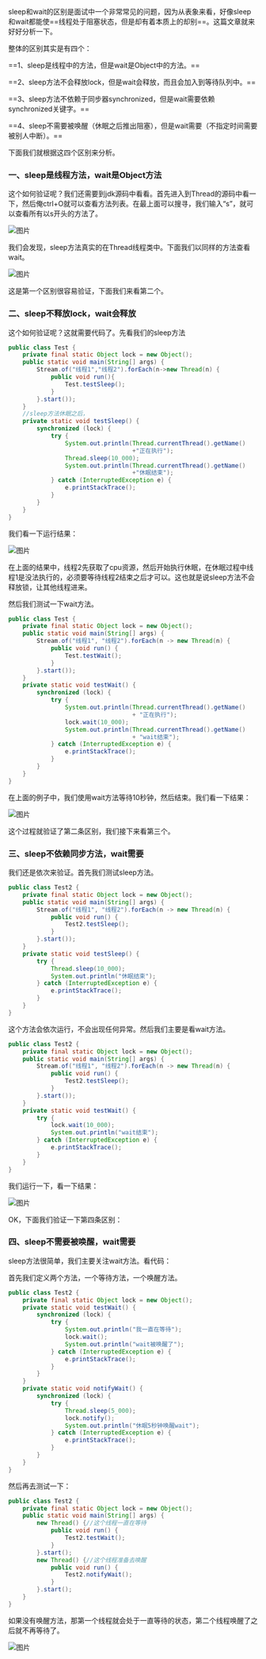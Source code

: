 sleep和wait的区别是面试中一个非常常见的问题，因为从表象来看，好像sleep和wait都能使==线程处于阻塞状态，但是却有着本质上的却别==。这篇文章就来好好分析一下。

整体的区别其实是有四个：

==1、sleep是线程中的方法，但是wait是Object中的方法。==

==2、sleep方法不会释放lock，但是wait会释放，而且会加入到等待队列中。==

==3、sleep方法不依赖于同步器synchronized，但是wait需要依赖synchronized关键字。==

==4、sleep不需要被唤醒（休眠之后推出阻塞），但是wait需要（不指定时间需要被别人中断）。==

下面我们就根据这四个区别来分析。

### 一、sleep是线程方法，wait是Object方法

这个如何验证呢？我们还需要到jdk源码中看看。首先进入到Thread的源码中看一下，然后俺ctrl+O就可以查看方法列表。在最上面可以搜寻，我们输入“s”，就可以查看所有以s开头的方法了。

![图片](https://mmbiz.qpic.cn/mmbiz_png/N8scgexEBuLHVEiawrKRibTzmFaiaicrB9GbNAcPaCOL9Yj8ibJOPodJCmVRCvOUPpGviaicLuNTLlHk2tmmvTRhaHrow/640?wx_fmt=png&tp=webp&wxfrom=5&wx_lazy=1&wx_co=1)



我们会发现，sleep方法真实的在Thread线程类中。下面我们以同样的方法查看wait。

![图片](https://mmbiz.qpic.cn/mmbiz_png/N8scgexEBuLHVEiawrKRibTzmFaiaicrB9GbjWnNhiaEmX96vTblAyicDp5jdzv7EnFG2emXRbjmcK3Y02tAzJxYWYfg/640?wx_fmt=png&tp=webp&wxfrom=5&wx_lazy=1&wx_co=1)



这是第一个区别很容易验证，下面我们来看第二个。

### 二、sleep不释放lock，wait会释放

这个如何验证呢？这就需要代码了。先看我们的sleep方法

```java
public class Test {
    private final static Object lock = new Object();
    public static void main(String[] args) {
        Stream.of("线程1","线程2").forEach(n->new Thread(n) {
            public void run(){
                Test.testSleep();
            }
        }.start());
    }
    //sleep方法休眠之后，
    private static void testSleep() {
        synchronized (lock) {
            try {
                System.out.println(Thread.currentThread().getName()
                                   +"正在执行");
                Thread.sleep(10_000);
                System.out.println(Thread.currentThread().getName()
                                   +"休眠结束");
            } catch (InterruptedException e) {
                e.printStackTrace();
            }
        }
    }
}
```

我们看一下运行结果：

![图片](https://mmbiz.qpic.cn/mmbiz_png/N8scgexEBuLHVEiawrKRibTzmFaiaicrB9GbZuuPtx9MeZgoH55Zn4QN5pO5Zgfr2Rjx7c8OvRjEYfQ9hsLzDpcJxA/640?wx_fmt=png&tp=webp&wxfrom=5&wx_lazy=1&wx_co=1)



在上面的结果中，线程2先获取了cpu资源，然后开始执行休眠，在休眠过程中线程1是没法执行的，必须要等待线程2结束之后才可以。这也就是说sleep方法不会释放锁，让其他线程进来。

然后我们测试一下wait方法。

```java
public class Test {
    private final static Object lock = new Object();
    public static void main(String[] args) {
        Stream.of("线程1", "线程2").forEach(n -> new Thread(n) {
            public void run() {
                Test.testWait();
            }
        }.start());
    }
    private static void testWait() {
        synchronized (lock) {
            try {
                System.out.println(Thread.currentThread().getName()
                                   + "正在执行");
                lock.wait(10_000);
                System.out.println(Thread.currentThread().getName()
                                   + "wait结束");
            } catch (InterruptedException e) {
                e.printStackTrace();
            }
        }
    }
}
```

在上面的例子中，我们使用wait方法等待10秒钟，然后结束。我们看一下结果：

![图片](https://mmbiz.qpic.cn/mmbiz_png/N8scgexEBuLHVEiawrKRibTzmFaiaicrB9GbS2eIziaF7eGDCsL1HIo5JOcbHvcCBI4rWfTZI4q5AMnMsiab66iaibRpzg/640?wx_fmt=png&tp=webp&wxfrom=5&wx_lazy=1&wx_co=1)



这个过程就验证了第二条区别，我们接下来看第三个。

### 三、sleep不依赖同步方法，wait需要

我们还是依次来验证。首先我们测试sleep方法。

```JAVA
public class Test2 {
    private final static Object lock = new Object();
    public static void main(String[] args) {
        Stream.of("线程1", "线程2").forEach(n -> new Thread(n) {
            public void run() {
                Test2.testSleep();
            }
        }.start());
    }
    private static void testSleep() {
        try {
            Thread.sleep(10_000);
            System.out.println("休眠结束");
        } catch (InterruptedException e) {
            e.printStackTrace();
        }
    }
}
```

这个方法会依次运行，不会出现任何异常。然后我们主要是看wait方法。

```java
public class Test2 {
    private final static Object lock = new Object();
    public static void main(String[] args) {
        Stream.of("线程1", "线程2").forEach(n -> new Thread(n) {
            public void run() {
                Test2.testSleep();
            }
        }.start());
    }
    private static void testWait() {
        try {
            lock.wait(10_000);
            System.out.println("wait结束");
        } catch (InterruptedException e) {
            e.printStackTrace();
        }
    }
}
```

我们运行一下，看一下结果：

![图片](https://mmbiz.qpic.cn/mmbiz_png/N8scgexEBuLHVEiawrKRibTzmFaiaicrB9Gbja7XokhMDibdAmJ7PdxrHyK4k1DJfNyib6quQv5qDxzdic5Aiar2dqQB5Q/640?wx_fmt=png&tp=webp&wxfrom=5&wx_lazy=1&wx_co=1)



OK，下面我们验证一下第四条区别：

### 四、sleep不需要被唤醒，wait需要

sleep方法很简单，我们主要关注wait方法。看代码：

首先我们定义两个方法，一个等待方法，一个唤醒方法。

```java
public class Test2 {
    private final static Object lock = new Object();
    private static void testWait() {
        synchronized (lock) {
            try {
                System.out.println("我一直在等待");
                lock.wait();
                System.out.println("wait被唤醒了");
            } catch (InterruptedException e) {
                e.printStackTrace();
            }
        }
    }
    private static void notifyWait() {
        synchronized (lock) {
            try {
                Thread.sleep(5_000);
                lock.notify();
                System.out.println("休眠5秒钟唤醒wait");
            } catch (InterruptedException e) {
                e.printStackTrace();
            }
        }
    }
}
```

然后再去测试一下：

```java
public class Test2 {
    private final static Object lock = new Object();
    public static void main(String[] args) {
        new Thread() {//这个线程一直在等待
            public void run() {
                Test2.testWait();
            }
        }.start();
        new Thread() {//这个线程准备去唤醒
            public void run() {
                Test2.notifyWait();
            }
        }.start();
    }
}
```

如果没有唤醒方法，那第一个线程就会处于一直等待的状态，第二个线程唤醒了之后就不再等待了。

![图片](https://mmbiz.qpic.cn/mmbiz_png/N8scgexEBuLHVEiawrKRibTzmFaiaicrB9Gb1MER0eibN8y4bhic6lw0ZYCjHUCcfB4QYUxqhRekcfDqKB78aDsia9DDg/640?wx_fmt=png&tp=webp&wxfrom=5&wx_lazy=1&wx_co=1)